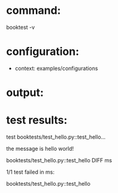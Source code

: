 # command:

booktest -v

# configuration:

 * context: examples/configurations

# output:


# test results:

test booktests/test_hello.py::test_hello...

  the message is hello world!

booktests/test_hello.py::test_hello DIFF <number> ms


1/1 test failed in <number> ms:

  booktests/test_hello.py::test_hello


